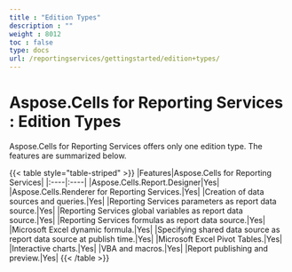 ```yaml
---
title : "Edition Types" 
description : "" 
weight : 8012 
toc : false
type: docs
url: /reportingservices/gettingstarted/edition+types/
---
```


# Aspose.Cells for Reporting Services : Edition Types


Aspose.Cells for Reporting Services offers only one edition type. The features are summarized below.

{{< table style="table-striped" >}}
|Features|Aspose.Cells for Reporting Services|
|:----|:----|
|Aspose.Cells.Report.Designer|Yes|
|Aspose.Cells.Renderer for Reporting Services.|Yes|
|Creation of data sources and queries.|Yes|
|Reporting Services parameters as report data source.|Yes|
|Reporting Services global variables as report data source.|Yes|
|Reporting Services formulas as report data source.|Yes|
|Microsoft Excel dynamic formula.|Yes|
|Specifying shared data source as report data source at publish time.|Yes|
|Microsoft Excel Pivot Tables.|Yes|
|Interactive charts.|Yes|
|VBA and macros.|Yes|
|Report publishing and preview.|Yes|
{{< /table >}}

